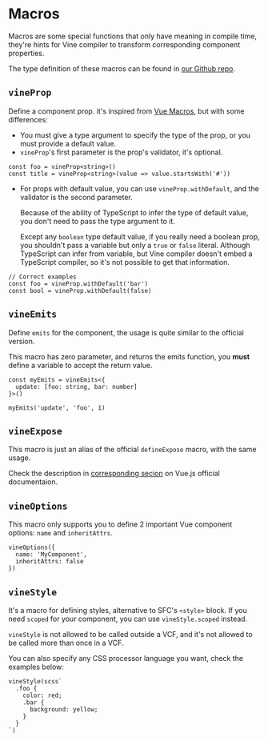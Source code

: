 # Macros

Macros are some special functions that only have meaning in compile time, they're hints for Vine compiler to transform corresponding component properties.

The type definition of these macros can be found in [our Github repo](https://github.com/vue-vine/vue-vine/blob/main/packages/vue-vine/types/macros.d.ts).

## `vineProp`

Define a component prop. it's inspired from [Vue Macros](https://vue-macros.sxzz.moe/macros/define-prop.html), but with some differences:

- You must give a type argument to specify the type of the prop, or you must provide a default value.
- `vineProp`'s first parameter is the prop's validator, it's optional.

```vue-vine
const foo = vineProp<string>()
const title = vineProp<string>(value => value.startsWith('#'))
```

- For props with default value, you can use `vineProp.withDefault`, and the validator is the second parameter.

  Because of the ability of TypeScript to infer the type of default value, you don't need to pass the type argument to it.

  Except any `boolean` type default value, if you really need a boolean prop, you shouldn't pass a variable but only a `true` or `false` literal. Although TypeScript can infer from variable, but Vine compiler doesn't embed a TypeScript compiler, so it's not possible to get that information.

```vue-vine
// Correct examples
const foo = vineProp.withDefault('bar')
const bool = vineProp.withDefault(false)
```

## `vineEmits`

Define `emits` for the component, the usage is quite similar to the official version.

This macro has zero parameter, and returns the emits function, you **must** define a variable to accept the return value.

```vue-vine
const myEmits = vineEmits<{
  update: [foo: string, bar: number]
}>()

myEmits('update', 'foo', 1)
```

## `vineExpose`

This macro is just an alias of the official `defineExpose` macro, with the same usage.

Check the description in [corresponding secion](https://vuejs.org/api/sfc-script-setup.html#defineexpose) on Vue.js official documentaion.

## `vineOptions`

This macro only supports you to define 2 important Vue component options: `name` and `inheritAttrs`.

```vue-vine
vineOptions({
  name: 'MyComponent',
  inheritAttrs: false
})
```

## `vineStyle`

It's a macro for defining styles, alternative to SFC's `<style>` block. If you need `scoped` for your component, you can use `vineStyle.scoped` instead.

`vineStyle` is not allowed to be called outside a VCF, and it's not allowed to be called more than once in a VCF.

You can also specify any CSS processor language you want, check the examples below:

```vue-vine
vineStyle(scss`
  .foo {
    color: red;
    .bar {
      background: yellow;
    }
  }
`)
```
